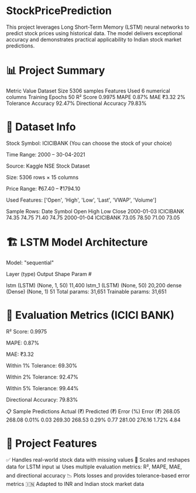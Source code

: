 # StockPricePrediction
This project leverages Long Short-Term Memory (LSTM) neural networks to predict stock prices using historical data. The model delivers exceptional accuracy and demonstrates practical applicability to Indian stock market predictions.

# 📊 Project Summary
Metric	Value
Dataset Size	5306 samples
Features Used	6 numerical columns
Training Epochs	50
R² Score	0.9975
MAPE	0.87%
MAE	₹3.32
2% Tolerance Accuracy	92.47%
Directional Accuracy	79.83%

# 📁 Dataset Info
Stock Symbol: ICICIBANK (You can choose the stock of your choice)

Time Range: 2000 – 30-04-2021

Source: Kaggle NSE Stock Dataset

Size: 5306 rows × 15 columns

Price Range: ₹67.40 – ₹1794.10

Used Features: ['Open', 'High', 'Low', 'Last', 'VWAP', 'Volume']

Sample Rows:
Date	Symbol	Open	High	Low	Close
2000-01-03	ICICIBANK	74.35	74.75	71.40	74.75
2000-01-04	ICICIBANK	73.05	78.50	71.00	73.05

# 🏗️ LSTM Model Architecture
Model: "sequential"

Layer (type)         Output Shape       Param #

lstm (LSTM)          (None, 1, 50)       11,400
lstm_1 (LSTM)        (None, 50)          20,200
dense (Dense)        (None, 1)               51
Total params: 31,651
Trainable params: 31,651

# 🎯 Evaluation Metrics (ICICI BANK)
R² Score: 0.9975

MAPE: 0.87%

MAE: ₹3.32

Within 1% Tolerance: 69.30%

Within 2% Tolerance: 92.47%

Within 5% Tolerance: 99.44%

Directional Accuracy: 79.83%

📋 Sample Predictions
Actual (₹)	Predicted (₹)	Error (%)	Error (₹)
268.05	268.08	0.01%	0.03
269.30	268.53	0.29%	0.77
281.00	276.16	1.72%	4.84

# 📌 Project Features
✅ Handles real-world stock data with missing values
📐 Scales and reshapes data for LSTM input
📊 Uses multiple evaluation metrics: R², MAPE, MAE, and directional accuracy
📉 Plots losses and provides tolerance-based error metrics
🇮🇳 Adapted to INR and Indian stock market data
